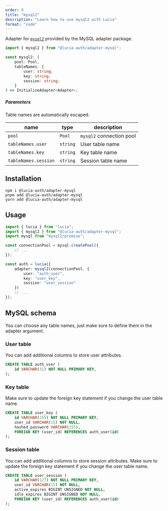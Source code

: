 ```yaml
---
order: 0
title: "mysql2"
description: "Learn how to use mysql2 with Lucia"
format: "code"
---
```


Adapter for [`mysql2`](https://github.com/sidorares/node-mysql) provided by the MySQL adapter package.

```ts
import { mysql2 } from "@lucia-auth/adapter-mysql";
```

```ts
const mysql2: (
	pool: Pool,
	tableNames: {
		user: string;
		key: string;
		session: string;
	}
) => InitializeAdapter<Adapter>;
```

##### Parameters

Table names are automatically escaped.

| name                 | type     | description              |
| -------------------- | -------- | ------------------------ |
| `pool`               | `Pool`   | `mysql2` connection pool |
| `tableNames.user`    | `string` | User table name          |
| `tableNames.key`     | `string` | Key table name           |
| `tableNames.session` | `string` | Session table name       |

## Installation

```
npm i @lucia-auth/adapter-mysql
pnpm add @lucia-auth/adapter-mysql
yarn add @lucia-auth/adapter-mysql
```

## Usage

```ts
import { lucia } from "lucia";
import { mysql2 } from "@lucia-auth/adapter-mysql";
import mysql from "mysql2/promise";

const connectionPool = mysql.createPool({
	// ...
});

const auth = lucia({
	adapter: mysql2(connectionPool, {
		user: "auth_user",
		key: "user_key",
		session: "user_session"
	})
	// ...
});
```

## MySQL schema

You can choose any table names, just make sure to define them in the adapter argument.

### User table

You can add additional columns to store user attributes.

```sql
CREATE TABLE auth_user (
    id VARCHAR(31) NOT NULL PRIMARY KEY,
);
```

### Key table

Make sure to update the foreign key statement if you change the user table name.

```sql
CREATE TABLE user_key (
    id VARCHAR(255) NOT NULL PRIMARY KEY,
    user_id VARCHAR(15) NOT NULL,
    hashed_password VARCHAR(255),
    FOREIGN KEY (user_id) REFERENCES auth_user(id)
);
```

### Session table

You can add additional columns to store session attributes. Make sure to update the foreign key statement if you change the user table name.

```sql
CREATE TABLE user_session (
    id VARCHAR(127) NOT NULL PRIMARY KEY,
    user_id VARCHAR(15) NOT NULL,
    active_expires BIGINT UNSIGNED NOT NULL,
    idle_expires BIGINT UNSIGNED NOT NULL,
    FOREIGN KEY (user_id) REFERENCES auth_user(id)
);
```
